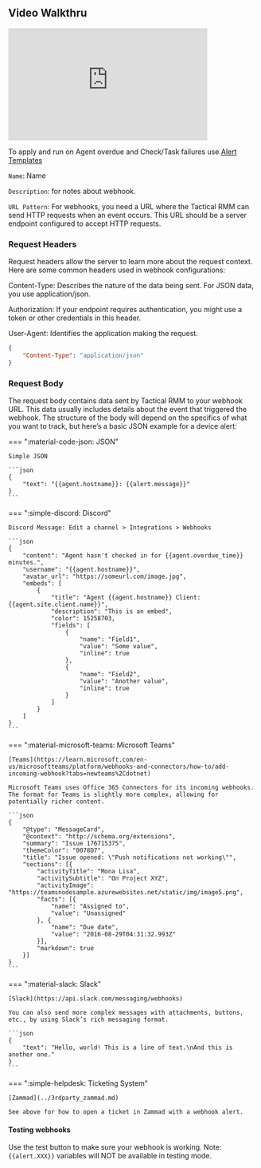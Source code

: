 ## Video Walkthru

<div class="video-wrapper">
  <iframe width="400" height="225" src="https://www.youtube.com/embed/aaaaaa" frameborder="0" allowfullscreen></iframe>
</div>

To apply and run on Agent overdue and Check/Task failures use [Alert Templates](alerting.md#alert-action-settings)

`Name`: Name

`Description`: for notes about webhook.

`URL Pattern`: For webhooks, you need a URL where the Tactical RMM can send HTTP requests when an event occurs. This URL should be a server endpoint configured to accept HTTP requests.

### Request Headers

Request headers allow the server to learn more about the request context. Here are some common headers used in webhook configurations:

Content-Type: Describes the nature of the data being sent. For JSON data, you use application/json.

Authorization: If your endpoint requires authentication, you might use a token or other credentials in this header.

User-Agent: Identifies the application making the request.

```json
{
    "Content-Type": "application/json"
}
```

### Request Body

The request body contains data sent by Tactical RMM to your webhook URL. This data usually includes details about the event that triggered the webhook. The structure of the body will depend on the specifics of what you want to track, but here’s a basic JSON example for a device alert:

=== ":material-code-json: JSON"

    Simple JSON

    ```json
    {
        "text": "{{agent.hostname}}: {{alert.message}}"
    }
    ```

=== ":simple-discord: Discord"

    Discord Message: Edit a channel > Integrations > Webhooks

    ```json
    {
        "content": "Agent hasn't checked in for {{agent.overdue_time}} minutes.",
        "username": "{{agent.hostname}}",
        "avatar_url": "https://someurl.com/image.jpg",
        "embeds": [
            {
                "title": "Agent {{agent.hostname}} Client: {{agent.site.client.name}}",
                "description": "This is an embed",
                "color": 15258703,
                "fields": [
                    {
                        "name": "Field1",
                        "value": "Some value",
                        "inline": true
                    },
                    {
                        "name": "Field2",
                        "value": "Another value",
                        "inline": true
                    }
                ]
            }
        ]
    }
    ```

=== ":material-microsoft-teams: Microsoft Teams"

    [Teams](https://learn.microsoft.com/en-us/microsoftteams/platform/webhooks-and-connectors/how-to/add-incoming-webhook?tabs=newteams%2Cdotnet)

    Microsoft Teams uses Office 365 Connectors for its incoming webhooks. The format for Teams is slightly more complex, allowing for potentially richer content.

    ```json
    {
        "@type": "MessageCard",
        "@context": "http://schema.org/extensions",
        "summary": "Issue 176715375",
        "themeColor": "0078D7",
        "title": "Issue opened: \"Push notifications not working\"",
        "sections": [{
            "activityTitle": "Mona Lisa",
            "activitySubtitle": "On Project XYZ",
            "activityImage": "https://teamsnodesample.azurewebsites.net/static/img/image5.png",
            "facts": [{
                "name": "Assigned to",
                "value": "Unassigned"
            }, {
                "name": "Due date",
                "value": "2016-08-29T04:31:32.993Z"
            }],
            "markdown": true
        }]
    }
    ```

=== ":material-slack: Slack"

    [Slack](https://api.slack.com/messaging/webhooks)

    You can also send more complex messages with attachments, buttons, etc., by using Slack’s rich messaging format.

    ```json
    {
        "text": "Hello, world! This is a line of text.\nAnd this is another one."
    }
    ```

=== ":simple-helpdesk: Ticketing System"

    [Zammad](../3rdparty_zammad.md)

    See above for how to open a ticket in Zammad with a webhook alert.



#### Testing webhooks
Use the test button to make sure your webhook is working. Note: `{{alert.XXX}}` variables will NOT be available in testing mode.

